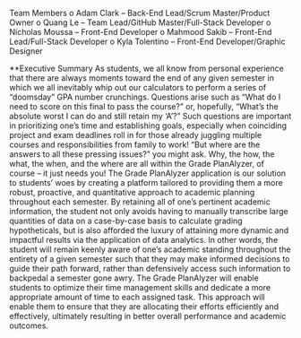 Team Members 
  o Adam Clark – Back-End Lead/Scrum Master/Product Owner
  o Quang Le – Team Lead/GitHub Master/Full-Stack Developer
  o Nicholas Moussa – Front-End Developer
  o Mahmood Sakib – Front-End Lead/Full-Stack Developer
  o Kyla Tolentino – Front-End Developer/Graphic Designer


**Executive Summary
As students, we all know from personal experience that there are always moments
toward the end of any given semester in which we all inevitably whip out our calculators to
perform a series of “doomsday” GPA number crunchings. Questions arise such as “What do I
need to score on this final to pass the course?” or, hopefully, “What’s the absolute worst I can
do and still retain my ‘A’?” Such questions are important in prioritizing one’s time and
establishing goals, especially when coinciding project and exam deadlines roll in for those
already juggling multiple courses and responsibilities from family to work! “But where are the
answers to all these pressing issues?” you might ask. Why, the how, the what, the when, and
the where are all within the Grade PlanAlyzer, of course – it just needs you!
The Grade PlanAlyzer application is our solution to students’ woes by creating a
platform tailored to providing them a more robust, proactive, and quantitative approach to
academic planning throughout each semester. By retaining all of one’s pertinent academic
information, the student not only avoids having to manually transcribe large quantities of data
on a case-by-case basis to calculate grading hypotheticals, but is also afforded the luxury of
attaining more dynamic and impactful results via the application of data analytics. In other
words, the student will remain keenly aware of one’s academic standing throughout the
entirety of a given semester such that they may make informed decisions to guide their path
forward, rather than defensively access such information to backpedal a semester gone awry.
The Grade PlanAlyzer will enable students to optimize their time management skills and
dedicate a more appropriate amount of time to each assigned task. This approach will enable
them to ensure that they are allocating their efforts efficiently and effectively, ultimately
resulting in better overall performance and academic outcomes.
